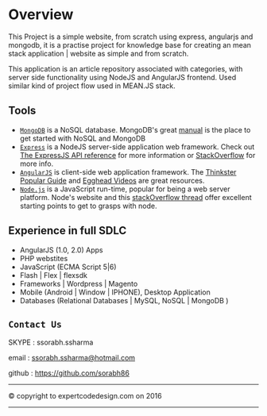 
# Overview 
This Project is a simple website, from scratch using express, angularjs and mongodb, it is a practise project for knowledge base for creating an mean stack application | website as simple and from scratch.

This application is an article repository associated with categories, with server side functionality using NodeJS and AngularJS frontend. Used similar kind of project flow used in MEAN.JS stack. 

## Tools
* [`MongoDB`](http://mongodb.org/) is a NoSQL database. MongoDB's great [manual](http://docs.mongodb.org/manual/) is the place to get started with NoSQL and MongoDB
* [`Express`](http://expressjs.com/) is a NodeJS server-side application web framework. Check out [The ExpressJS API reference](http://expressjs.com/4x/api.html) for more information or [StackOverflow](http://stackoverflow.com/questions/8144214/learning-express-for-node-js) for more info.
* [`AngularJS`](http://angularjs.org/) is client-side web application framework. The [Thinkster Popular Guide](http://www.thinkster.io/) and [Egghead Videos](https://egghead.io/) are great resources.
* [`Node.js`](http://nodejs.org/) is a JavaScript run-time, popular for being a web server platform. Node's website and this [stackOverflow thread](http://stackoverflow.com/questions/2353818/how-do-i-get-started-with-node-js) offer excellent starting points to get to grasps with node.

## Experience in full SDLC
* AngularJS (1.0, 2.0) Apps
* PHP webstites
* JavaScript (ECMA Script 5|6)
* Flash | Flex | flexsdk
* Frameworks | Wordpress | Magento 
* Mobile (Android | Window | IPHONE), Desktop Application
* Databases (Relational Databases | MySQL, NoSQL | MongoDB )
## `Contact Us`
SKYPE : ssorabh.ssharma

email : ssorabh.ssharma@hotmail.com

github : https://github.com/sorabh86

-----------

© copyright to expertcodedesign.com on 2016 

-----------